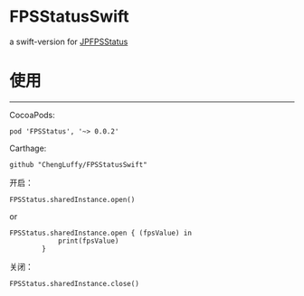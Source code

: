 # FPSStatusSwift
a swift-version for [JPFPSStatus](https://github.com/joggerplus/JPFPSStatus)


# 使用
---
 CocoaPods:

```
pod 'FPSStatus', '~> 0.0.2'
```

Carthage:

```
github "ChengLuffy/FPSStatusSwift"
```

开启：
```
FPSStatus.sharedInstance.open()
```
or
```
FPSStatus.sharedInstance.open { (fpsValue) in
            print(fpsValue)
        }

```

关闭：
```
FPSStatus.sharedInstance.close()
```
